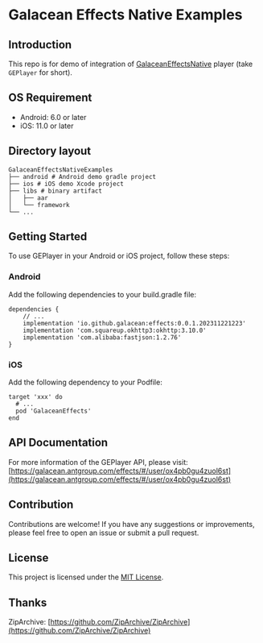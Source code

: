 # Galacean Effects Native Examples

## Introduction
This repo is for demo of integration of [GalaceanEffectsNative](https://github.com/galacean/effects-native) player (take ``GEPlayer`` for short).

## OS Requirement
- Android: 6.0 or later
- iOS: 11.0 or later

## Directory layout
```
GalaceanEffectsNativeExamples
├── android # Android demo gradle project
├── ios # iOS demo Xcode project
├── libs # binary artifact
│   ├── aar  
│   └── framework 
└── ...
```

## Getting Started
To use GEPlayer in your Android or iOS project, follow these steps:

### Android
Add the following dependencies to your build.gradle file:
```
dependencies {
    // ...
    implementation 'io.github.galacean:effects:0.0.1.202311221223'
    implementation 'com.squareup.okhttp3:okhttp:3.10.0'
    implementation 'com.alibaba:fastjson:1.2.76'
}
```

### iOS

Add the following dependency to your Podfile:
```
target 'xxx' do
  # ...
  pod 'GalaceanEffects'
end
```

## API Documentation

For more information of the GEPlayer API, please visit: [https://galacean.antgroup.com/effects/#/user/ox4pb0gu4zuol6st](https://galacean.antgroup.com/effects/#/user/ox4pb0gu4zuol6st)

## Contribution

Contributions are welcome! If you have any suggestions or improvements, please feel free to open an issue or submit a pull request.

## License
This project is licensed under the [MIT License](LICENSE).

## Thanks
ZipArchive: [https://github.com/ZipArchive/ZipArchive](https://github.com/ZipArchive/ZipArchive)